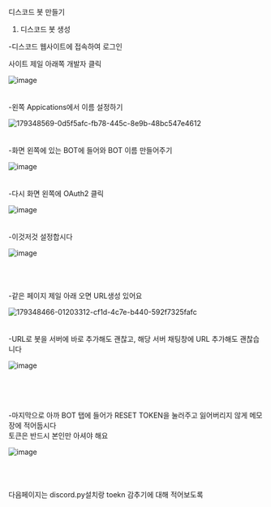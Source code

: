 디스코드 봇 만들기<br>


1. 디스코드 봇 생성

 -디스코드 웹사이트에 접속하여 로그인 

 사이트 제일 아래쪽 개발자 클릭 

![image](https://user-images.githubusercontent.com/90497686/179347690-3650fbb6-e837-4e73-ae6a-2b047720f16f.png)
<br>
<br>
<br>
-왼쪽 Appications에서 이름 설정하기

![179348569-0d5f5afc-fb78-445c-8e9b-48bc547e4612](https://user-images.githubusercontent.com/90497686/179348746-449cf3b9-bd64-4e66-a498-5e34c0bc55d6.png)
<br>
<br>
<br>
-화면 왼쪽에 있는 BOT에 들어와 BOT 이름 만들어주기 

![image](https://user-images.githubusercontent.com/90497686/179348387-ccd09a81-d2e0-4c82-8c00-e80df152e1ba.png)
<br>
<br>
<br>
-다시 화면 왼쪽에 OAuth2 클릭

![image](https://user-images.githubusercontent.com/90497686/179347894-655fb73e-ece0-43cc-8cf9-b30e0e53b33d.png)
<br>
<br>
<br>
-이것저것 설정합시다

![image](https://user-images.githubusercontent.com/90497686/179348448-f395efde-d21e-4640-9131-a8db6a01a219.png)

<br>
<br>
<br>
-같은 페이지 제일 아래 오면 URL생성 있어요

![179348466-01203312-cf1d-4c7e-b440-592f7325fafc](https://user-images.githubusercontent.com/90497686/179348714-87293c19-b042-4636-8d55-a33f7a367ef7.png)
<br>
<br>
<br>
-URL로 봇을 서버에 바로 추가해도 괜찮고, 해당 서버 채팅창에 URL 추가해도 괜찮습니다

![image](https://user-images.githubusercontent.com/90497686/179348727-514a8128-27a2-4666-bd08-caeed0ec0afd.png)


<br>
<br>
<br>

-마지막으로 아까 BOT 탭에 들어가 RESET TOKEN을 눌러주고 잃어버리지 않게 메모장에 적어둡시다<br>
 토큰은 반드시 본인만 아셔야 해요
 
![image](https://user-images.githubusercontent.com/90497686/179348569-0d5f5afc-fb78-445c-8e9b-48bc547e4612.png)

<br>
<br>
<br>
다음페이지는 discord.py설치랑 toekn 감추기에 대해 적어보도록 
